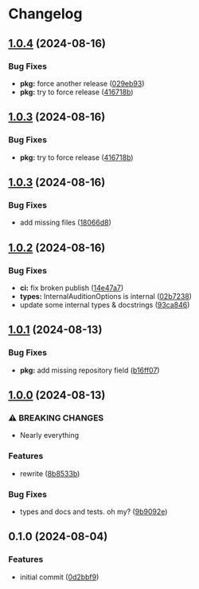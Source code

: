 # Changelog

## [1.0.4](https://github.com/boneskull/xstate-audition/compare/xstate-audition-v1.0.3...xstate-audition-v1.0.4) (2024-08-16)


### Bug Fixes

* **pkg:** force another release ([029eb93](https://github.com/boneskull/xstate-audition/commit/029eb93b6018c33b856ffdda3478a5b79e9a445d))
* **pkg:** try to force release ([416718b](https://github.com/boneskull/xstate-audition/commit/416718be0e6fcf7437fcadf4cacce554d001963d))

## [1.0.3](https://github.com/boneskull/xstate-audition/compare/xstate-audition-v1.0.3...xstate-audition-v1.0.3) (2024-08-16)


### Bug Fixes

* **pkg:** try to force release ([416718b](https://github.com/boneskull/xstate-audition/commit/416718be0e6fcf7437fcadf4cacce554d001963d))

## [1.0.3](https://github.com/boneskull/xstate-audition/compare/xstate-audition-v1.0.2...xstate-audition-v1.0.3) (2024-08-16)


### Bug Fixes

* add missing files ([18066d8](https://github.com/boneskull/xstate-audition/commit/18066d840ac152dffa685a6546ef116ec3762940))

## [1.0.2](https://github.com/boneskull/xstate-audition/compare/xstate-audition-v1.0.1...xstate-audition-v1.0.2) (2024-08-16)


### Bug Fixes

* **ci:** fix broken publish ([14e47a7](https://github.com/boneskull/xstate-audition/commit/14e47a73fa26d4c27a4064792849d7e8d38f3028))
* **types:** InternalAuditionOptions is internal ([02b7238](https://github.com/boneskull/xstate-audition/commit/02b7238ba4f11db69a71236ca92b99a6da66175a))
* update some internal types & docstrings ([93ca846](https://github.com/boneskull/xstate-audition/commit/93ca8462bef2adf3c0ff8541c4fc50b6795166f8))

## [1.0.1](https://github.com/boneskull/xstate-audition/compare/xstate-audition-v1.0.0...xstate-audition-v1.0.1) (2024-08-13)


### Bug Fixes

* **pkg:** add missing repository field ([b16ff07](https://github.com/boneskull/xstate-audition/commit/b16ff070f2ce98d3ecf41a5085237fab821665d2))

## [1.0.0](https://github.com/boneskull/xstate-audition/compare/xstate-audition-v0.1.0...xstate-audition-v1.0.0) (2024-08-13)


### ⚠ BREAKING CHANGES

* Nearly everything

### Features

* rewrite ([8b8533b](https://github.com/boneskull/xstate-audition/commit/8b8533b459365cac879a4aeb54c22c2b32a05c2e))


### Bug Fixes

* types and docs and tests. oh my? ([9b9092e](https://github.com/boneskull/xstate-audition/commit/9b9092e875cffe205166c42fa461808ec94f8f69))

## 0.1.0 (2024-08-04)


### Features

* initial commit ([0d2bbf9](https://github.com/boneskull/xstate-audition/commit/0d2bbf9b4751eb5747fcf98a945f26782595d3c0))
